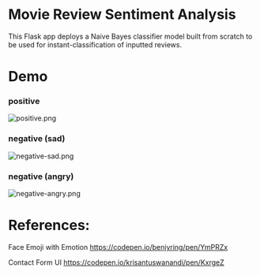 # Movie Review Sentiment Analysis

This Flask app deploys a Naive Bayes classifier model built from scratch to be used for instant-classification of inputted reviews.

# Demo

### positive
![positive.png](demo-media/movie-sentiment-positive.gif)

### negative (sad)
![negative-sad.png](demo-media/movie-sentiment-negative-sad.gif)

### negative (angry)
![negative-angry.png](demo-media/movie-sentiment-negative-angry.gif)


# References:
Face Emoji with Emotion 
https://codepen.io/benjyring/pen/YmPRZx

Contact Form UI
https://codepen.io/krisantuswanandi/pen/KxrgeZ
